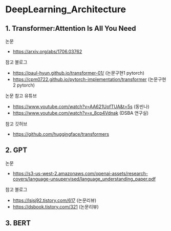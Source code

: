 # DeepLearning_Architecture



## 1. Transformer:Attention Is All You Need

논문
- https://arxiv.org/abs/1706.03762

참고 블로그 
- https://paul-hyun.github.io/transformer-01/ (논문구현1 pytorch)
- https://cpm0722.github.io/pytorch-implementation/transformer (논문구현2 pytorch)


논문 참고 유튜브
- https://www.youtube.com/watch?v=AA621UofTUA&t=5s (동빈나)
- https://www.youtube.com/watch?v=x_8cp4Vdnak (DSBA 연구실)

참고 깃허브
- https://github.com/huggingface/transformers

## 2. GPT

논문 
- https://s3-us-west-2.amazonaws.com/openai-assets/research-covers/language-unsupervised/language_understanding_paper.pdf

참고 블로그
- https://lsjsj92.tistory.com/617 (논문리뷰)
- https://dsbook.tistory.com/321 (논문리뷰)

## 3. BERT
